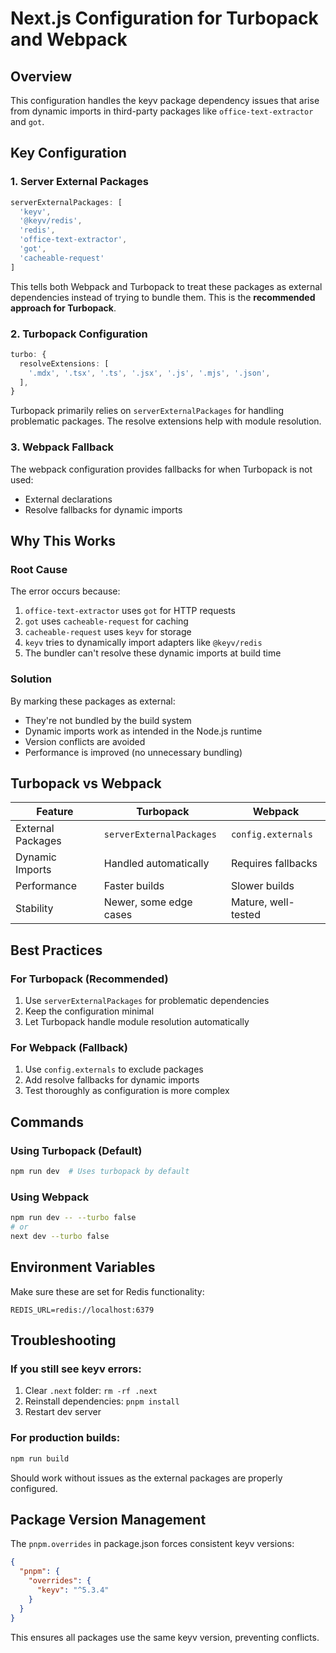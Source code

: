 # Next.js Configuration for Turbopack and Webpack

## Overview
This configuration handles the keyv package dependency issues that arise from dynamic imports in third-party packages like `office-text-extractor` and `got`.

## Key Configuration

### 1. **Server External Packages**
```typescript
serverExternalPackages: [
  'keyv',
  '@keyv/redis', 
  'redis',
  'office-text-extractor',
  'got',
  'cacheable-request'
]
```

This tells both Webpack and Turbopack to treat these packages as external dependencies instead of trying to bundle them. This is the **recommended approach for Turbopack**.

### 2. **Turbopack Configuration**
```typescript
turbo: {
  resolveExtensions: [
    '.mdx', '.tsx', '.ts', '.jsx', '.js', '.mjs', '.json',
  ],
}
```

Turbopack primarily relies on `serverExternalPackages` for handling problematic packages. The resolve extensions help with module resolution.

### 3. **Webpack Fallback**
The webpack configuration provides fallbacks for when Turbopack is not used:
- External declarations
- Resolve fallbacks for dynamic imports

## Why This Works

### **Root Cause**
The error occurs because:
1. `office-text-extractor` uses `got` for HTTP requests
2. `got` uses `cacheable-request` for caching 
3. `cacheable-request` uses `keyv` for storage
4. `keyv` tries to dynamically import adapters like `@keyv/redis`
5. The bundler can't resolve these dynamic imports at build time

### **Solution**
By marking these packages as external:
- They're not bundled by the build system
- Dynamic imports work as intended in the Node.js runtime
- Version conflicts are avoided
- Performance is improved (no unnecessary bundling)

## Turbopack vs Webpack

| Feature | Turbopack | Webpack |
|---------|-----------|---------|
| External Packages | `serverExternalPackages` | `config.externals` |
| Dynamic Imports | Handled automatically | Requires fallbacks |
| Performance | Faster builds | Slower builds |
| Stability | Newer, some edge cases | Mature, well-tested |

## Best Practices

### **For Turbopack (Recommended)**
1. Use `serverExternalPackages` for problematic dependencies
2. Keep the configuration minimal
3. Let Turbopack handle module resolution automatically

### **For Webpack (Fallback)**
1. Use `config.externals` to exclude packages
2. Add resolve fallbacks for dynamic imports
3. Test thoroughly as configuration is more complex

## Commands

### **Using Turbopack (Default)**
```bash
npm run dev  # Uses turbopack by default
```

### **Using Webpack**
```bash
npm run dev -- --turbo false
# or
next dev --turbo false
```

## Environment Variables
Make sure these are set for Redis functionality:
```env
REDIS_URL=redis://localhost:6379
```

## Troubleshooting

### **If you still see keyv errors:**
1. Clear `.next` folder: `rm -rf .next`
2. Reinstall dependencies: `pnpm install`
3. Restart dev server

### **For production builds:**
```bash
npm run build
```
Should work without issues as the external packages are properly configured.

## Package Version Management

The `pnpm.overrides` in package.json forces consistent keyv versions:
```json
{
  "pnpm": {
    "overrides": {
      "keyv": "^5.3.4"
    }
  }
}
```

This ensures all packages use the same keyv version, preventing conflicts.
